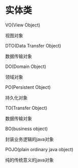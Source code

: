 # 实体类

VO(View Object)

视图对象

DTO(Data Transfer Object)

数据传输对象

DO(Domain Object)

领域对象

PO(Persistent Object)

持久化对象

TO(Transfer Object)

数据传输对象

BO(business object)

封装业务逻辑的java对象

POJO(plain ordinary java object)

纯的传统意义的java对象
